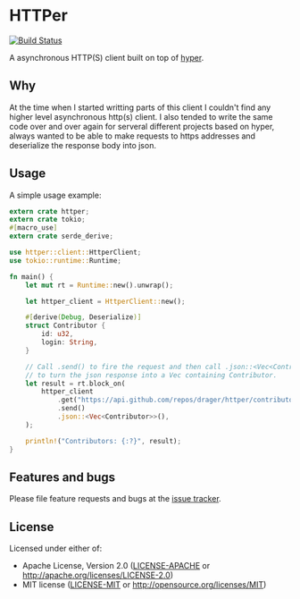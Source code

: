 # HTTPer
[![Build Status](https://travis-ci.org/drager/httper.svg?branch=master)](https://travis-ci.org/drager/httper)

A asynchronous HTTP(S) client built on top of [hyper](https://github.com/hyperium/hyper/).

## Why
At the time when I started writting parts of this client
I couldn't find any higher level asynchronous http(s) client. I also tended to
write the same code over and over again for serveral different projects
based on hyper, always wanted to be able to make requests to https addresses
and deserialize the response body into json.

## Usage

A simple usage example:

```rust
extern crate httper;
extern crate tokio;
#[macro_use]
extern crate serde_derive;

use httper::client::HttperClient;
use tokio::runtime::Runtime;

fn main() {
    let mut rt = Runtime::new().unwrap();

    let httper_client = HttperClient::new();

    #[derive(Debug, Deserialize)]
    struct Contributor {
        id: u32,
        login: String,
    }

    // Call .send() to fire the request and then call .json::<Vec<Contributor>>()
    // to turn the json response into a Vec containing Contributor.
    let result = rt.block_on(
        httper_client
            .get("https://api.github.com/repos/drager/httper/contributors")
            .send()
            .json::<Vec<Contributor>>(),
    );

    println!("Contributors: {:?}", result);
}
```

## Features and bugs

Please file feature requests and bugs at the [issue tracker][tracker].

[tracker]: https://github.com/drager/httper/issues

## License
Licensed under either of:

* Apache License, Version 2.0 ([LICENSE-APACHE](LICENSE-APACHE) or http://apache.org/licenses/LICENSE-2.0)
* MIT license ([LICENSE-MIT](LICENSE-MIT) or http://opensource.org/licenses/MIT)

